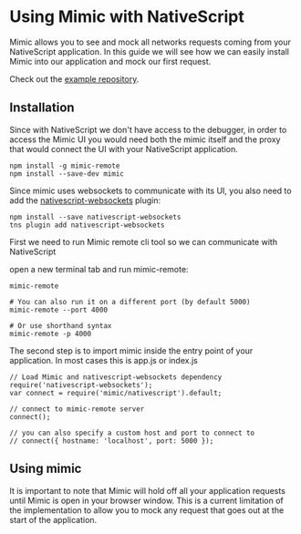 # Using Mimic with NativeScript

Mimic allows you to see and mock all networks requests coming from your NativeScript application.
In this guide we will see how we can easily install Mimic into our application and mock our first request.

Check out the [example repository](https://github.com/morsdyce/mimic-nativescript-example).


## Installation

Since with NativeScript we don't have access to the debugger, in order to access the Mimic UI you would need both
the mimic itself and the proxy that would connect the UI with your NativeScript application.

```
npm install -g mimic-remote
npm install --save-dev mimic
```

Since mimic uses websockets to communicate with its UI,
you also need to add the [nativescript-websockets](https://www.npmjs.com/package/nativescript-websockets) plugin:

```
npm install --save nativescript-websockets
tns plugin add nativescript-websockets
```

First we need to run Mimic remote cli tool so we can communicate with NativeScript

open a new terminal tab and run mimic-remote:

```
mimic-remote

# You can also run it on a different port (by default 5000)
mimic-remote --port 4000

# Or use shorthand syntax
mimic-remote -p 4000
```

The second step is to import mimic inside the entry point of your application.
In most cases this is app.js or index.js

```
// Load Mimic and nativescript-websockets dependency
require('nativescript-websockets');
var connect = require('mimic/nativescript').default;

// connect to mimic-remote server
connect();

// you can also specify a custom host and port to connect to
// connect({ hostname: 'localhost', port: 5000 });
```

## Using mimic

It is important to note that Mimic will hold off all your application requests until Mimic is open in your browser window.
This is a current limitation of the implementation to allow you to mock any request that goes out at the start of the application.
